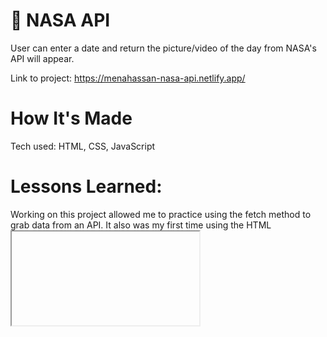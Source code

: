 # 🚀 NASA API

User can enter a date and return the picture/video of the day from NASA's API will appear.

Link to project: https://menahassan-nasa-api.netlify.app/

# How It's Made
Tech used: HTML, CSS, JavaScript

# Lessons Learned:
Working on this project allowed me to practice using the fetch method to grab data from an API. It also was my first time using the HTML <iframe> tag, which is commonly used to embed content like ads and videos. I used it here to display videos. 

Once you find a functional API, the rest of the work is fairly straightforward. You just need to map out the path to each data point you're looking to grab. This process looks slightly different for each API you're using since not all data is organized the same way but there's enough of an overlap so that you can generally get a sense of the pattern you need to follow.

<img src="nasa-api-project-screenshot.JPG">